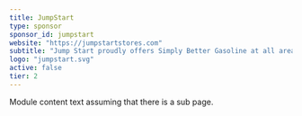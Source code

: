 ```yaml
---
title: JumpStart
type: sponsor
sponsor_id: jumpstart
website: "https://jumpstartstores.com"
subtitle: "Jump Start proudly offers Simply Better Gasoline at all area locations."
logo: "jumpstart.svg"
active: false
tier: 2
---
```

Module content text assuming that there is a sub page.